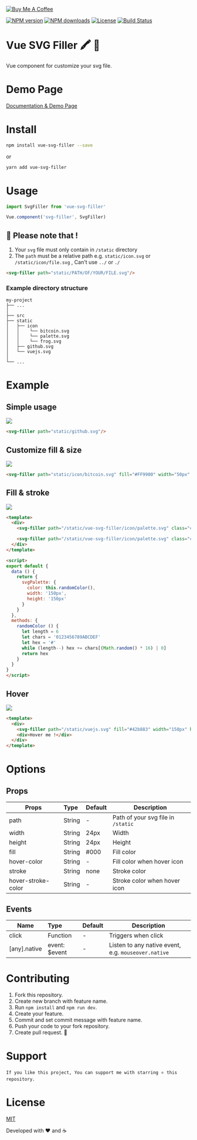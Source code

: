 <a href="https://www.buymeacoffee.com/biigpongsatorn" target="_blank"><img src="https://www.buymeacoffee.com/assets/img/custom_images/yellow_img.png" alt="Buy Me A Coffee" style="height: auto !important;width: auto !important;" ></a>

<p>
  <a href="https://npmjs.com/package/vue-svg-filler"><img src="https://img.shields.io/npm/v/vue-svg-filler.svg?style=flat" alt="NPM version"></a>
  <a href="https://npmjs.com/package/vue-svg-filler"><img src="https://img.shields.io/npm/dm/vue-svg-filler.svg?style=flat" alt="NPM downloads"></a>
  <a href="https://www.npmjs.com/package/vue-svg-filler"><img src="https://img.shields.io/npm/l/vue-svg-filler.svg?style=flat" alt="License"></a>
  <a href="https://www.npmjs.com/package/vue-svg-filler"><img src="https://travis-ci.org/biigpongsatorn/biigpongsatorn.github.io.svg?branch=dev" alt="Build Status"></a>
</p>

# Vue SVG Filler 🖍 🎨 

Vue component for customize your svg file.

# Demo Page

[Documentation & Demo Page](https://biigpongsatorn.github.io/#/vue-svg-filler)

# Install

```sh
npm install vue-svg-filler --save
```
or
```sh
yarn add vue-svg-filler
```
# Usage
```javascript
import SvgFiller from 'vue-svg-filler'

Vue.component('svg-filler', SvgFiller)
```
## 🚨 Please note that ! 

1. Your `svg` file must only contain in `/static` directory
2. The `path` must be a relative path e.g. `static/icon.svg` or `/static/icon/file.svg` , Can't use `../` or `./`

```html
<svg-filler path="static/PATH/OF/YOUR/FILE.svg"/>
```
### Example directory structure

```
my-project
├── ...
│
├── src
├── static
│   ├── icon
│   │    └── bitcoin.svg
│   │    └── palette.svg
│   │    └── frog.svg
│   ├── github.svg
│   └── vuejs.svg
│
└── ...
```

# Example

## Simple usage
<img src="https://raw.githubusercontent.com/biigpongsatorn/vue-svg-filler/HEAD/static/example/ex1.png"/>

```html
<svg-filler path="static/github.svg"/>
```

## Customize fill & size
<img src="https://raw.githubusercontent.com/biigpongsatorn/vue-svg-filler/HEAD/static/example/ex2.png"/>

```html
<svg-filler path="static/icon/bitcoin.svg" fill="#FF9900" width="50px" height="50px"/>
```

## Fill & stroke
<img src="https://raw.githubusercontent.com/biigpongsatorn/vue-svg-filler/HEAD/static/example/ex3.png"/>

```html
<template>
  <div>
    <svg-filler path="/static/vue-svg-filler/icon/palette.svg" class="cs-pointer" :fill="svgPalette.color" :width="svgPalette.width" :height="svgPalette.height" @click="svgPalette.color = randomColor()"/>

    <svg-filler path="/static/vue-svg-filler/icon/palette.svg" class="cs-pointer" :stroke="svgPalette.color" fill="none" :width="svgPalette.width" :height="svgPalette.height" @click="svgPalette.color = randomColor()"/>
  </div>
</template>

<script>
export default {
  data () {
    return {
      svgPalette: {
        color: this.randomColor(),
        width: '150px',
        height: '150px'
      }
    }
  },
  methods: {
    randomColor () {
      let length = 6
      let chars = '0123456789ABCDEF'
      let hex = '#'
      while (length--) hex += chars[(Math.random() * 16) | 0]
      return hex
    }
  }
}
</script>
```

## Hover
<img src="https://raw.githubusercontent.com/biigpongsatorn/vue-svg-filler/HEAD/static/example/ex4.png"/>

```html
<template>
  <div>
    <svg-filler path="/static/vuejs.svg" fill="#42b883" width="150px" height="150px":hover-color="#35495e"/>
    <div>Hover me !</div>
  </div>
</template>
```

# Options

## Props
| Props       | Type          | Default  | Description  |
| ----------- |:--------------| ---------|--------------|
| path         | String        | -        | Path of your svg file in `/static`  |
| width       | String        | 24px     | Width |
| height      | String        | 24px     | Height |
| fill        | String        | #000     | Fill color |
| hover-color        | String        | -     | Fill color when hover icon |
| stroke        | String        | none     | Stroke color |
| hover-stroke-color        | String        | -     | Stroke color when hover icon |

## Events
| Name          | Type          | Default  | Description  |
| --------------|:--------------|--------------|--------------|
| click        | Function       | -     | Triggers when click |
| [any].native | event: $event  | -     | Listen to any native event, e.g. `mouseover.native`|

# Contributing
1. Fork this repository.
2. Create new branch with feature name.
3. Run `npm install` and `npm run dev`.
4. Create your feature.
5. Commit and set commit message with feature name.
6. Push your code to your fork repository.
7. Create pull request. 🙂

# Support

```
If you like this project, You can support me with starring ⭐ this repository.
```

# License

[MIT](LICENSE)

Developed with ❤️ and ☕️ 

